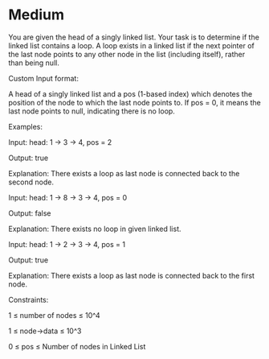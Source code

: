 # Medium

You are given the head of a singly linked list. Your task is to determine if the linked list contains a loop. A loop exists in a linked list if the next pointer of the last node points to any other node in the list (including itself), rather than being null.

Custom Input format:

A head of a singly linked list and a pos (1-based index) which denotes the position of the node to which the last node points to. If pos = 0, it means the last node points to null, indicating there is no loop.

Examples:

Input: head: 1 -> 3 -> 4, pos = 2

Output: true

Explanation: There exists a loop as last node is connected back to the second node.

Input: head: 1 -> 8 -> 3 -> 4, pos = 0

Output: false

Explanation: There exists no loop in given linked list.

Input: head: 1 -> 2 -> 3 -> 4, pos = 1

Output: true

Explanation: There exists a loop as last node is connected back to the first node.


Constraints:

1 ≤ number of nodes ≤ 10^4

1 ≤ node->data ≤ 10^3       

0 ≤ pos ≤ Number of nodes in Linked List
